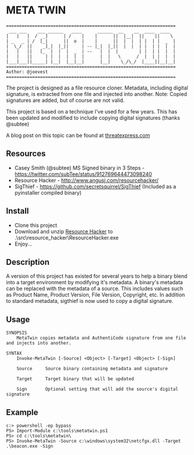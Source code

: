 # META TWIN

```
=================================================================
 ___ ___    ___ ______   ____      ______  __    __  ____  ____
|   |   |  /  _]      | /    |    |      ||  |__|  ||    ||    \
| _   _ | /  [_|      ||  o  |    |      ||  |  |  | |  | |  _  |
|  \_/  ||    _]_|  |_||     | -- |_|  |_||  |  |  | |  | |  |  |
|   |   ||   [_  |  |  |  _  | --   |  |  |        | |  | |  |  |
|   |   ||     | |  |  |  |  |      |  |   \      /  |  | |  |  |
|___|___||_____| |__|  |__|__|      |__|    \_/\_/  |____||__|__|
=================================================================
Author: @joevest
=================================================================
```

The project is designed as a file resource cloner.  Metadata, including digital signature, is extracted from one file and injected into another.
Note: Copied signatures are added, but of course are not valid.  

This project is based on a technique I've used for a few years.  This has been updated and modified to include copying digital signatures (thanks @subtee)

A blog post on this topic can be found at [threatexpress.com](http://threatexpress.com/2017/10/metatwin-borrowing-microsoft-metadata-and-digital-signatures-to-hide-binaries/)

## Resources

 - Casey Smith (@subtee) MS Signed binary in 3 Steps - https://twitter.com/subTee/status/912769644473098240
 - Resource Hacker - http://www.angusj.com/resourcehacker/
 - SigThief - https://github.com/secretsquirrel/SigThief  (Included as a pyinstaller compiled binary)

## Install
 
 - Clone this project
 - Download and unzip [Resource Hacker](http://www.angusj.com/resourcehacker/resource_hacker.zip) to .\src\resource_hacker\ResourceHacker.exe
 - Enjoy...

## Description

A version of this project has existed for several years to help a binary blend into a target environment by modifying it's metadata.  A binary's metadata can be replaced with the metadata of a source.  This includes values such as Product Name, Product Version, File Version, Copyright, etc.  In addition to standard metadata, sigthief is now used to copy a digital signature.  

## Usage

```
SYNOPSIS
    MetaTwin copies metadata and AuthentiCode signature from one file and injects into another.

SYNTAX
    Invoke-MetaTwin [-Source] <Object> [-Target] <Object> [-Sign] 

    Source     Source binary containing metadata and signature
    
    Target     Target binary that will be updated

    Sign       Optional setting that will add the source's digital signature   

```

## Example

```
c:> powershell -ep bypass
PS> Import-Module c:\tools\metatwin.ps1
PS> cd c:\tools\metatwin\
PS> Invoke-MetaTwin -Source c:\windows\system32\netcfgx.dll -Target .\beacon.exe -Sign
```

